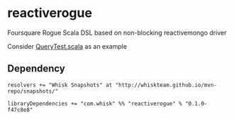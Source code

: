 reactiverogue
=============

Foursquare Rogue Scala DSL based on non-blocking reactivemongo driver

Consider [QueryTest.scala](https://github.com/whiskteam/reactiverogue/blob/master/reactiverogue-record-dsl/src/test/scala/reactiverogue/core/QueryTest.scala) as an example


## Dependency

    resolvers += "Whisk Snapshots" at "http://whiskteam.github.io/mvn-repo/snapshots/"
    
    libraryDependencies += "com.whisk" %% "reactiverogue" % "0.1.0-f47c8e8"

    
